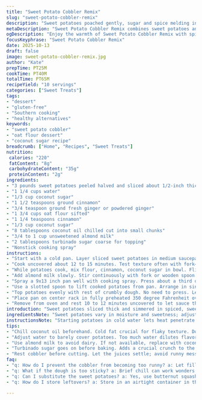 ```yaml
---
title: "Sweet Potato Cobbler Remix"
slug: "sweet-potato-cobbler-remix"
description: "Sweet potatoes poached gently, sugar and spice melding in simmering bath. Crumbly dough made with oat flour and coconut sugar instead of white flour and brown sugar. Butter swapped for coconut oil. Milk replaced with almond milk, keeps crumbly texture but lactose-free. Half-inch slices give bite, simmered to tender but firm. Dough spread under and over filling, topped with a sprinkle of turbinado sugar for crunch. Bakes until golden with crispy edges. Rest before cutting. Best served slightly warm. Aroma rich cinnamon, subtle ginger, sweet, woodsy warmth. Textures contrast soft potatoes and crisp biscuit topping."
metaDescription: "Sweet Potato Cobbler Remix combines sweet potatoes and oat flour for a comforting dessert with rich cinnamon and ginger aromas"
ogDescription: "Enjoy the warmth of Sweet Potato Cobbler Remix with spiced sweet potatoes and a crumbly topping that offers crunch and texture."
focusKeyphrase: "Sweet Potato Cobbler Remix"
date: 2025-10-13
draft: false
image: sweet-potato-cobbler-remix.jpg
author: "Kate"
prepTime: PT25M
cookTime: PT40M
totalTime: PT65M
recipeYield: "10 servings"
categories: ["Sweet Treats"]
tags:
- "dessert"
- "gluten-free"
- "Southern cooking"
- "healthy alternatives"
keywords:
- "sweet potato cobbler"
- "oat flour dessert"
- "coconut sugar recipe"
breadcrumb: ["Home", "Recipes", "Sweet Treats"]
nutrition: 
 calories: "220"
 fatContent: "8g"
 carbohydrateContent: "35g"
 proteinContent: "2g"
ingredients:
- "3 pounds sweet potatoes peeled halved and sliced about 1/2-inch thick"
- "1 1/4 cups water"
- "1/3 cup coconut sugar"
- "1 1/2 teaspoons ground cinnamon"
- "3/4 teaspoon ground fresh ginger or powdered ginger"
- "1 3/4 cups oat flour sifted"
- "1 1/4 teaspoons cinnamon"
- "1/3 cup coconut sugar"
- "8 tablespoons coconut oil chilled cut into small chunks"
- "3/4 to 1 cup unsweetened almond milk"
- "2 tablespoons turbinado sugar coarse for topping"
- "Nonstick cooking spray"
instructions:
- "Start with a cold pan. Layer sliced sweet potatoes in medium saucepan. Pour in water just enough to cover halfway. Sprinkle coconut sugar, cinnamon, ginger evenly over potatoes. Turn burner to medium-high. Hear the gentle sizzling as water warms. Wait for bubbles rolling but not wildly boiling. Once bubbling, reduce heat to low medium to maintain a gentle simmer."
- "Cook uncovered about 12 to 15 minutes. Test texture often with fork—want potatoes tender but not falling apart. Toward end look for edges just starting to soften but center holds shape. Don't drain cooking liquid. Important for flavor and moistness later."
- "While potatoes cook, mix flour, cinnamon, coconut sugar in bowl. Flick your wrist adding chunks of cold coconut oil. Use pastry blender or two forks to cut fat into flour until mixture looks like coarse crumbs with pea size bits. Little lumps okay. Keep cold butter substitute for flaky texture."
- "Add almond milk slowly. Stir continuously with fork or wooden spoon. Add just enough to bring dough together so it sticks. Dough should be crumbly yet slightly tacky but not wet or paste-like. Chill briefly if too sticky, dry if crumbly add splash more milk."
- "Spray a 9x13 inch pan well with cooking spray. Press about a third of dough crumbs thinly into bottom—the base for absorbing juices. Don’t pack it; let it breath."
- "Use a slotted spoon to lift cooked potatoes from pan. Arrange in single even layer atop dough base. Pour exactly one cup of remaining cooking liquid, lightly spiced golden syrup over potatoes. This keeps filling morsels moist and saucy."
- "Top potatoes evenly with rest of crumbly dough. No need to press. Let crumbs fall naturally over surface. Sprinkle generously with turbinado sugar—adds crunch and subtle caramelized notes to crisp topping."
- "Place pan on center rack in fully preheated 350 degree Fahrenheit oven. Bake 35 to 45 minutes. Visual cues: topping golden brown with edges crisp and dry to touch. Dough squeezes slightly under finger pressure but fully cooked through."
- "Remove from oven and rest 10 to 12 minutes uncovered to let sauce thicken and settle—avoid runny soggy slices when serving. Aroma fills kitchen with warm cinnamon ginger punch. Serve warm or room temp."
introduction: "Sweet potatoes sliced thick and simmered in spiced, sweetened water. Not drained. That liquid becomes crucial, carries flavor, keeps cobbler moist through bake. Oat flour and coconut oil replace regular flour and butter for a twist on texture and health. Using almond milk keeps dough tender without dragging it down. Sugar swapped to coconut and turbinado for deeper caramel notes. Dough is crumbly, not a sticky mess. Flour fat interaction—not overworked—is what builds tender flakes. Timing based on feel not clock alone. Potatoes need testing. Dough should hold shape but crumble. Brown sugar on top? Replace with a true granular sugar that caramelizes, adds crunch. Rest cobbler before slicing. Makes clean cuts, thick sauce. Real food cooking. No fluff."
ingredientsNote: "Sweet potatoes vary in moisture and sweetness; adjust sugar accordingly. Coconut sugar and turbinado create richer, earthier sweetness than white or light brown sugar; subbing affects caramelization and flavor depth. Oat flour chosen for tenderness and mild flavor, but whole wheat pastry flour can replace, expect denser dough. Coconut oil solid cold, important to keep dough cold; otherwise dough gets greasy and tough. Almond milk used here for dairy-free option. Whole milk or buttermilk also works but reduces shelf life. Cinnamon and ginger intensify warmth; increase or skip ginger as preferred. Water to barely cover potatoes controls texture during simmer—too much water dilutes flavor during bake. Nonstick spray prevents sticking but buttering pan can add flavor and browning if desired."
instructionsNote: "Starting potatoes in cold water lets heat penetrate evenly, avoids mushy edges. Simmer over medium-low maintains gentle bubble, prevents breaking apart. Testing softness with fork prevents overcooking—soft but still intact potatoes retain texture after baking. Keeping cooking liquid is key; it carries sugar, spice, starch—helps moisten during bake. Dough made with cold fat minimizes gluten formation, yields tender topping. Cutting fat in with two forks works if no pastry blender; keep work brief; hands can melt coconut oil—use a chilled bowl if needed. Stir milk slowly to control dough hydration; crumbly but sticky means enough moisture to hold but won't turn gummy. Crumble bottom dough loosely—too thick blocks juices; no pressing top dough or no steam escape, results in soggy crust. Turbinado sugar sprinkled last adds crunch—best added fresh before bake, not earlier. Bake until golden brown with dry topping—not pale or wet. Rest cobbler uncovered to thicken juices ignored otherwise, alien slop. Remember: visual textures matter more than exact times. Practical tricks beat strict timers every time."
tips:
- "Chill coconut oil beforehand. Cold fat crucial for flaky texture. Don't let it melt. Use pastry blender or forks to mix into flour until pea-sized lumps form. Expect some lumps; they're fine. Keep everything cool."
- "Adjust water to barely cover potatoes. Too much water dilutes flavor. Less is more; avoid a soupy filling. Too little? Potatoes can stick or scorch. Test often to know when they just soften but still hold shape."
- "Use almond milk to avoid dairy. If not available, replace with coconut milk or even water in a pinch. Just ensure enough moisture to form a crumbly dough. Avoid excess; too wet will ruin texture."
- "Turbinado sugar goes on before baking. Adds a crucial crunch to the topping. Don't mix it in earlier, or it won't provide the crispy layer desired. Sprinkle liberally for best caramel notes out of the oven."
- "Rest cobbler before cutting. Let the juices settle; avoid runny mess on plates. Ten to twelve minutes usually works. Easier to cut after resting. Texture should hold firm; reclaim that structure lost if cut too soon."
faq:
- "q: How do I prevent the cobbler from becoming too runny? a: Let filling thicken while resting. Keep some cooking liquid but not too much. Test consistency cooking; adjust sugar to taste as needed."
- "q: What if the dough is too sticky? a: Brief chill can work wonders. Add more almond milk gradually until you get a crumbly consistency. Too dry? Add a splash of liquid; don’t oversaturate."
- "q: Can I substitute the sweet potatoes? a: Yes, use butternut squash or pumpkin. Adjust sugar levels; they may vary in sweetness. Texture will differ slightly, but works in a pinch, still delightful."
- "q: How do I store leftovers? a: Store in an airtight container in the fridge for 3-4 days. Reheat gently in oven or microwave. Can even freeze, though texture may suffer slightly when thawed."

---
```

